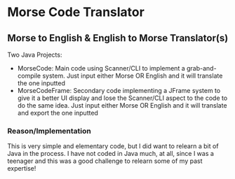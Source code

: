 # Morse Code Translator

## Morse to English & English to Morse Translator(s)

Two Java Projects:
- MorseCode: Main code using Scanner/CLI to implement a grab-and-compile system. Just input either Morse OR English and it will translate the one inputted
- MorseCodeFrame: Secondary code implementing a JFrame system to give it a better UI display and lose the Scanner/CLI aspect to the code to do the same idea. Just input either Morse OR English and it will translate and export the one inputted


### Reason/Implementation

This is very simple and elementary code, but I did want to relearn a bit of Java in the process. I have not coded in Java much, at all, since I was a teenager and this was a good challenge to relearn some of my past expertise!
